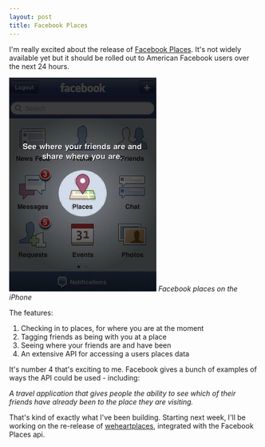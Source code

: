 ```yaml
---
layout: post
title: Facebook Places
---
```


I'm really excited about the release of [Facebook Places](http://developers.facebook.com/blog/post/403). It's not widely available yet but  it should be rolled out to American Facebook users over the next 24 hours.

<img src="/images/facebookplaces.png">
<cite>Facebook places on the iPhone</cite>

The features:

1. Checking in to places, for where you are at the moment
1. Tagging friends as being with you at a place
1. Seeing where your friends are and have been
1. An extensive API for accessing a users places data

It's number 4 that's exciting to me. Facebook gives a bunch of examples of ways the API could be used - including:

_A travel application that gives people the ability to see which of their friends have already been to the place they are visiting._

That's kind of exactly what I've been building. Starting next week, I'll be working on the re-release of [weheartplaces](http://www.weheartplaces.com/), integrated with the Facebook Places api.

